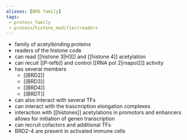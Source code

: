 ```yaml
---
aliases: [BRD family]
tags:
 - protein_family
 - protein/histone_modifier/readers
---
```

- family of acetylbinding proteins 
- readers of the histone code 
- can read [[histone 3|H3]] and [[histone 4]] acetylation 
- can recuit [[P-tefb]] and control [[RNA pol 2|rnapol2]] activity
- has several members
	- [[BRD2]]
	- [[BRD3]]
	- [[BRD4]]
	- [[BRDT]]
- can also interact with several TFs
- can interact with the trascnription elongation complexes
- interaction with [[histones]] acetylations in promotors and enhancers allows for initiation of genen transcription 
- can recruit cofactors and additional TFs
- BRD2-4 are present in activated immune cells 